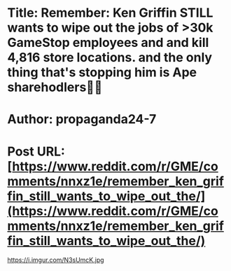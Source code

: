 # Title: Remember: Ken Griffin STILL wants to wipe out the jobs of >30k GameStop employees and and kill 4,816 store locations. and the only thing that's stopping him is Ape sharehodlers💎🙌
# Author: propaganda24-7
# Post URL: [https://www.reddit.com/r/GME/comments/nnxz1e/remember_ken_griffin_still_wants_to_wipe_out_the/](https://www.reddit.com/r/GME/comments/nnxz1e/remember_ken_griffin_still_wants_to_wipe_out_the/)


https://i.imgur.com/N3sUmcK.jpg
